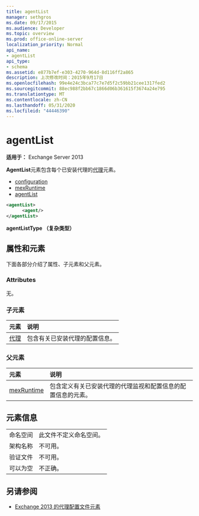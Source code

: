 ```yaml
---
title: agentList
manager: sethgros
ms.date: 09/17/2015
ms.audience: Developer
ms.topic: overview
ms.prod: office-online-server
localization_priority: Normal
api_name:
- agentList
api_type:
- schema
ms.assetid: e877b7ef-e303-4270-964d-8d116ff2a865
description: 上次修改时间：2015年9月17日
ms.openlocfilehash: 99e4e24c3bca77c7e7d5f2c59bb21cee1317fed2
ms.sourcegitcommit: 88ec988f2bb67c1866d06b361615f3674a24e795
ms.translationtype: MT
ms.contentlocale: zh-CN
ms.lasthandoff: 05/31/2020
ms.locfileid: "44446390"
---
```

# <a name="agentlist"></a>agentList
  
**适用于：** Exchange Server 2013
  
**AgentList**元素包含每个已安装代理的[代理](agent.md)元素。 
  
- [configuration](configuration.md)
- [mexRuntime](mexruntime.md)
- [agentList](agentlist.md)
  
```XML
<agentList>
      <agent/>
</agentList>
```

**agentListType （复杂类型）**

## <a name="attributes-and-elements"></a>属性和元素

下面各部分介绍了属性、子元素和父元素。
  
### <a name="attributes"></a>Attributes

无。
  
### <a name="child-elements"></a>子元素

|**元素**|**说明**|
|:-----|:-----|
|[代理](agent.md) <br/> |包含有关已安装代理的配置信息。  <br/> |
   
### <a name="parent-elements"></a>父元素

|**元素**|**说明**|
|:-----|:-----|
|[mexRuntime](mexruntime.md) <br/> |包含定义有关已安装代理的代理监视和配置信息的配置信息的元素。  <br/> |
   
## <a name="element-information"></a>元素信息

|||
|:-----|:-----|
|命名空间  <br/> |此文件不定义命名空间。  <br/> |
|架构名称  <br/> |不可用。  <br/> |
|验证文件  <br/> |不可用。  <br/> |
|可以为空  <br/> |不正确。  <br/> |
   
## <a name="see-also"></a>另请参阅

- [Exchange 2013 的代理配置文件元素](agents-configuration-file-elements-for-exchange-2013.md)

